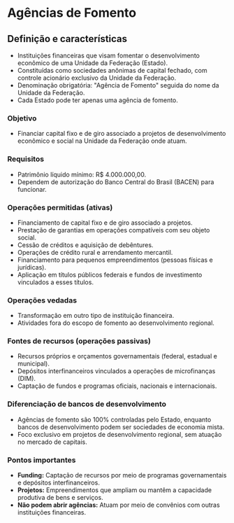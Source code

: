 # Agências de Fomento

## Definição e características
- Instituições financeiras que visam fomentar o desenvolvimento econômico de uma Unidade da Federação (Estado).
- Constituídas como sociedades anônimas de capital fechado, com controle acionário exclusivo da Unidade da Federação.
- Denominação obrigatória: "Agência de Fomento" seguida do nome da Unidade da Federação.
- Cada Estado pode ter apenas uma agência de fomento.

### Objetivo
- Financiar capital fixo e de giro associado a projetos de desenvolvimento econômico e social na Unidade da Federação onde atuam.

### Requisitos
- Patrimônio líquido mínimo: R$ 4.000.000,00.
- Dependem de autorização do Banco Central do Brasil (BACEN) para funcionar.

### Operações permitidas (ativas)
- Financiamento de capital fixo e de giro associado a projetos.
- Prestação de garantias em operações compatíveis com seu objeto social.
- Cessão de créditos e aquisição de debêntures.
- Operações de crédito rural e arrendamento mercantil.
- Financiamento para pequenos empreendimentos (pessoas físicas e jurídicas).
- Aplicação em títulos públicos federais e fundos de investimento vinculados a esses títulos.

### Operações vedadas
- Transformação em outro tipo de instituição financeira.
- Atividades fora do escopo de fomento ao desenvolvimento regional.

### Fontes de recursos (operações passivas)
- Recursos próprios e orçamentos governamentais (federal, estadual e municipal).
- Depósitos interfinanceiros vinculados a operações de microfinanças (DIM).
- Captação de fundos e programas oficiais, nacionais e internacionais.

### Diferenciação de bancos de desenvolvimento
- Agências de fomento são 100% controladas pelo Estado, enquanto bancos de desenvolvimento podem ser sociedades de economia mista.
- Foco exclusivo em projetos de desenvolvimento regional, sem atuação no mercado de capitais.

### Pontos importantes
- **Funding:** Captação de recursos por meio de programas governamentais e depósitos interfinanceiros.
- **Projetos:** Empreendimentos que ampliam ou mantêm a capacidade produtiva de bens e serviços.
- **Não podem abrir agências:** Atuam por meio de convênios com outras instituições financeiras.